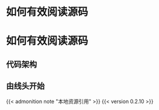 # 如何有效阅读源码


#  如何有效阅读源码

## 代码架构

## 由线头开始

{{< admonition note "本地资源引用" >}} {{< version 0.2.10 >}}


